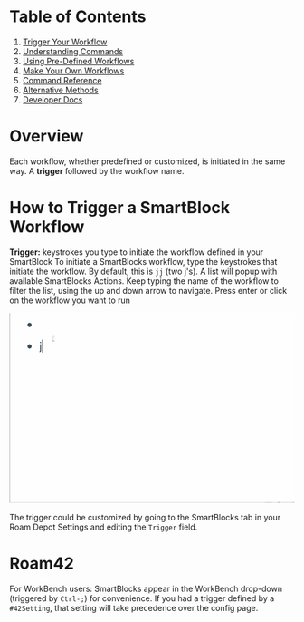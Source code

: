 # Table of Contents

1. [Trigger Your Workflow](010-trigger-your-workflow.md)
2. [Understanding Commands](020-understanding-commands.md)
3. [Using Pre-Defined Workflows](030-using-pre-defined-workflows.md)
4. [Make Your Own Workflows](040-make-your-own-workflows.md)
5. [Command Reference](050-command-reference.md)
6. [Alternative Methods](060-alternative-methods.md)
7. [Developer Docs](070-developer-docs.md)

# Overview

Each workflow, whether predefined or customized, is initiated in the same way. A **trigger** followed by the workflow name.

# How to Trigger a SmartBlock Workflow

**Trigger:** keystrokes you type to initiate the workflow defined in your SmartBlock
To initiate a SmartBlocks workflow, type the keystrokes that initiate the workflow. By default, this is `jj` (two j's). A list will popup with available SmartBlocks Actions. Keep typing the name of the workflow to filter the list, using the up and down arrow to navigate.
Press enter or click on the workflow you want to run

![](media/how-to-trigger.gif)

The trigger could be customized by going to the SmartBlocks tab in your Roam Depot Settings and editing the `Trigger` field.

# Roam42

For WorkBench users: SmartBlocks appear in the WorkBench drop-down (triggered by `Ctrl-;`) for convenience.
If you had a trigger defined by a `#42Setting`, that setting will take precedence over the config page.
